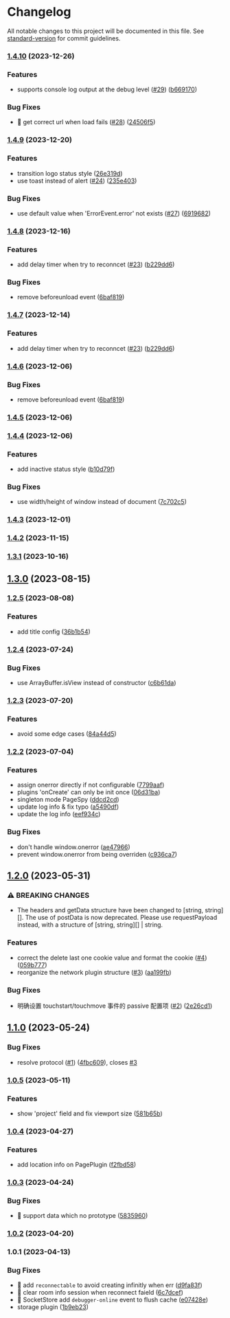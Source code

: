 # Changelog

All notable changes to this project will be documented in this file. See [standard-version](https://github.com/conventional-changelog/standard-version) for commit guidelines.

### [1.4.10](https://github.com/HuolalaTech/page-spy/compare/v1.4.9...v1.4.10) (2023-12-26)

### Features

- supports console log output at the debug level ([#29](https://github.com/HuolalaTech/page-spy/issues/29)) ([b669170](https://github.com/HuolalaTech/page-spy/commit/b66917025b7308690c3419c8177029caa8f5be0d))

### Bug Fixes

- 🐛 get correct url when load fails ([#28](https://github.com/HuolalaTech/page-spy/issues/28)) ([24506f5](https://github.com/HuolalaTech/page-spy/commit/24506f58d0520413f3fc1739b12dce096fcb1e61))

### [1.4.9](https://github.com/HuolalaTech/page-spy/compare/v1.4.7...v1.4.9) (2023-12-20)

### Features

- transition logo status style ([26e319d](https://github.com/HuolalaTech/page-spy/commit/26e319de60762edfa66f8dfca0ebb287fd435103))
- use toast instead of alert ([#24](https://github.com/HuolalaTech/page-spy/issues/24)) ([235e403](https://github.com/HuolalaTech/page-spy/commit/235e403be100478f92f324ab4d39b8ca2c9853f1))

### Bug Fixes

- use default value when 'ErrorEvent.error' not exists ([#27](https://github.com/HuolalaTech/page-spy/issues/27)) ([6919682](https://github.com/HuolalaTech/page-spy/commit/69196823b5988ecf009378792bb51fd49b3b1f14))

### [1.4.8](https://github.com/HuolalaTech/page-spy/compare/v1.4.4...v1.4.8) (2023-12-16)

### Features

- add delay timer when try to reconncet ([#23](https://github.com/HuolalaTech/page-spy/issues/23)) ([b229dd6](https://github.com/HuolalaTech/page-spy/commit/b229dd616926bc060ec90e62db13cd0255c6e6e9))

### Bug Fixes

- remove beforeunload event ([6baf819](https://github.com/HuolalaTech/page-spy/commit/6baf819f77b6ca13eb6c027a9ab4a080161002d9))

### [1.4.7](https://github.com/HuolalaTech/page-spy/compare/v1.4.6...v1.4.7) (2023-12-14)

### Features

- add delay timer when try to reconncet ([#23](https://github.com/HuolalaTech/page-spy/issues/23)) ([b229dd6](https://github.com/HuolalaTech/page-spy/commit/b229dd616926bc060ec90e62db13cd0255c6e6e9))

### [1.4.6](https://github.com/HuolalaTech/page-spy/compare/v1.4.5...v1.4.6) (2023-12-06)

### Bug Fixes

- remove beforeunload event ([6baf819](https://github.com/HuolalaTech/page-spy/commit/6baf819f77b6ca13eb6c027a9ab4a080161002d9))

### [1.4.5](https://github.com/HuolalaTech/page-spy/compare/v1.4.4...v1.4.5) (2023-12-06)

### [1.4.4](https://github.com/HuolalaTech/page-spy/compare/v1.4.3...v1.4.4) (2023-12-06)

### Features

- add inactive status style ([b10d79f](https://github.com/HuolalaTech/page-spy/commit/b10d79fe3df211b10e0c48937dea51ee81c9cf41))

### Bug Fixes

- use width/height of window instead of document ([7c702c5](https://github.com/HuolalaTech/page-spy/commit/7c702c5481bc2f24721ff86e15f3828c5114da6d))

### [1.4.3](https://github.com/HuolalaTech/page-spy/compare/v1.4.2...v1.4.3) (2023-12-01)

### [1.4.2](https://github.com/HuolalaTech/page-spy/compare/v1.4.1...v1.4.2) (2023-11-15)

### [1.3.1](https://github.com/HuolalaTech/page-spy/compare/v1.2.5...v1.3.1) (2023-10-16)

## [1.3.0](https://github.com/HuolalaTech/page-spy/compare/v1.2.5...v1.3.0) (2023-08-15)

### [1.2.5](https://github.com/HuolalaTech/page-spy/compare/v1.2.4...v1.2.5) (2023-08-08)

### Features

- add title config ([36b1b54](https://github.com/HuolalaTech/page-spy/commit/36b1b5402aa89fac9fdc516f5a485c619a81d15d))

### [1.2.4](https://github.com/HuolalaTech/page-spy/compare/v1.2.3...v1.2.4) (2023-07-24)

### Bug Fixes

- use ArrayBuffer.isView instead of constructor ([c6b61da](https://github.com/HuolalaTech/page-spy/commit/c6b61daf7df7485ebaaabc215d587a45efa86cfd))

### [1.2.3](https://github.com/HuolalaTech/page-spy/compare/v1.2.2...v1.2.3) (2023-07-20)

### Features

- avoid some edge cases ([84a44d5](https://github.com/HuolalaTech/page-spy/commit/84a44d5e58859055ea85021968777e49de9cac05))

### [1.2.2](https://github.com/HuolalaTech/page-spy/compare/v1.2.1...v1.2.2) (2023-07-04)

### Features

- assign onerror directly if not configurable ([7799aaf](https://github.com/HuolalaTech/page-spy/commit/7799aaf9c03126d7018d4ce875a216f7571b3a45))
- plugins 'onCreate' can only be init once ([06d31ba](https://github.com/HuolalaTech/page-spy/commit/06d31bacd1e32908c98e2de3757e3e7f0433d421))
- singleton mode PageSpy ([ddcd2cd](https://github.com/HuolalaTech/page-spy/commit/ddcd2cdce20590e7526119519bf7c827ce14ca28))
- update log info & fix typo ([a5490df](https://github.com/HuolalaTech/page-spy/commit/a5490df585e2c9b013e1f7b3fb87143ba4d5df59))
- update the log info ([eef934c](https://github.com/HuolalaTech/page-spy/commit/eef934c3459b8e6f66ee6b8ce450121d4d66ebcc))

### Bug Fixes

- don't handle window.onerror ([ae47966](https://github.com/HuolalaTech/page-spy/commit/ae479662eb5436156ecaf6a0a3f7c63f7a2245b6))
- prevent window.onerror from being overriden ([c936ca7](https://github.com/HuolalaTech/page-spy/commit/c936ca75e2176b2e7c6df59d5daf1cbbdb68977c))

## [1.2.0](https://github.com/HuolalaTech/page-spy/compare/v1.1.0...v1.2.0) (2023-05-31)

### ⚠ BREAKING CHANGES

- The headers and getData structure have been changed to [string, string][]. The use of postData is now deprecated. Please use requestPayload instead, with a structure of [string, string][] | string.

### Features

- correct the delete last one cookie value and format the cookie ([#4](https://github.com/HuolalaTech/page-spy/issues/4)) ([059b777](https://github.com/HuolalaTech/page-spy/commit/059b7772b94f3a73070322032759f0016008ffce))
- reorganize the network plugin structure ([#3](https://github.com/HuolalaTech/page-spy/issues/3)) ([aa199fb](https://github.com/HuolalaTech/page-spy/commit/aa199fba5cd7d547dec3e1d24875bbda833f9812))

### Bug Fixes

- 明确设置 touchstart/touchmove 事件的 passive 配置项 ([#2](https://github.com/HuolalaTech/page-spy/issues/2)) ([2e26cd1](https://github.com/HuolalaTech/page-spy/commit/2e26cd17980abc66be247749ee8476f68356484f))

## [1.1.0](https://github.com/HuolalaTech/page-spy/compare/v1.1.0-beta.1...v1.1.0) (2023-05-24)

### Bug Fixes

- resolve protocol ([#1](https://github.com/HuolalaTech/page-spy/issues/1)) ([4fbc609](https://github.com/HuolalaTech/page-spy/commit/4fbc609769936058807f25dfab4666d78297abfc)), closes [#3](https://github.com/HuolalaTech/page-spy/issues/3)

### [1.0.5](https://github.com/HuolalaTech/page-spy/compare/v1.0.4...v1.0.5) (2023-05-11)

### Features

- show 'project' field and fix viewport size ([581b65b](https://github.com/HuolalaTech/page-spy/commit/581b65be296dc2d7501b17b5eeff2775a2311174))

### [1.0.4](https://github.com/HuolalaTech/page-spy/compare/v1.0.3...v1.0.4) (2023-04-27)

### Features

- add location info on PagePlugin ([f2fbd58](https://github.com/HuolalaTech/page-spy/commit/f2fbd5815a9c3b5f4b6ce3904e8e8bbd9257f06b))

### [1.0.3](https://github.com/HuolalaTech/page-spy/compare/v1.0.2...v1.0.3) (2023-04-24)

### Bug Fixes

- 🐛 support data which no prototype ([5835960](https://github.com/HuolalaTech/page-spy/commit/58359606475db153a2ef9a9873ed6ec22be99e96))

### [1.0.2](https://github.com/HuolalaTech/page-spy/compare/v1.0.1...v1.0.2) (2023-04-20)

### 1.0.1 (2023-04-13)

### Bug Fixes

- 🐛 add `reconnectable` to avoid creating infinitly when err ([d9fa83f](https://github.com/HuolalaTech/page-spy/commit/d9fa83f75af74a456fcf2e0c2d94681ce3361277))
- 🐛 clear room info session when reconnect faield ([6c7dcef](https://github.com/HuolalaTech/page-spy/commit/6c7dcef902114658430bdd4eca46581b70524a10))
- 🐛 SocketStore add `debugger-online` event to flush cache ([e07428e](https://github.com/HuolalaTech/page-spy/commit/e07428e3589ea2d65f575edb1653f1df664a9988))
- storage plugin ([1b9eb23](https://github.com/HuolalaTech/page-spy/commit/1b9eb23b17a80fbbeb53478642cf9416b81ca6f5))
